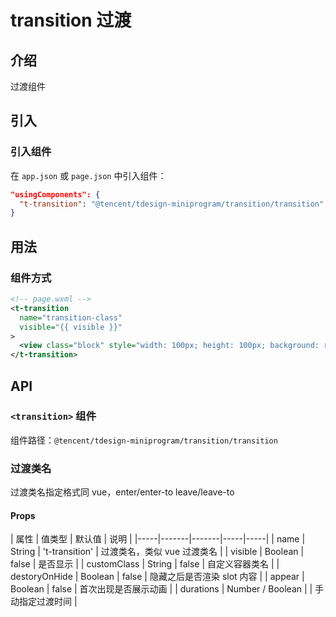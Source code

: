 # transition 过渡

## 介绍

过渡组件

## 引入

### 引入组件

在 `app.json` 或 `page.json` 中引入组件：

```json
"usingComponents": {
  "t-transition": "@tencent/tdesign-miniprogram/transition/transition"
}
```

## 用法

### 组件方式

```xml
<!-- page.wxml -->
<t-transition
  name="transition-class"
  visible="{{ visible }}"
>
  <view class="block" style="width: 100px; height: 100px; background: red;"></view>
</t-transition>
```

## API

### `<transition>` 组件

组件路径：`@tencent/tdesign-miniprogram/transition/transition`

### 过渡类名
过渡类名指定格式同 vue，enter/enter-to leave/leave-to

#### Props

| 属性 | 值类型 | 默认值 | 说明 |
|-----|-------|-------|-----|-----|
| name | String | 't-transition' | 过渡类名，类似 vue 过渡类名 |
| visible | Boolean | false | 是否显示 |
| customClass | String | false | 自定义容器类名 |
| destoryOnHide | Boolean | false | 隐藏之后是否渲染 slot 内容 |
| appear | Boolean | false | 首次出现是否展示动画 |
| durations | Number / Boolean |  | 手动指定过渡时间 |

